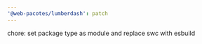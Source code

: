 ```yaml
---
'@web-pacotes/lumberdash': patch
---
```


chore: set package type as module and replace swc with esbuild
